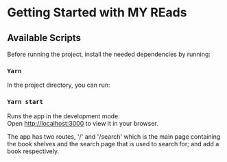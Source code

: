 # Getting Started with MY REads

## Available Scripts

Before running the project, install the needed dependencies by running:

### `Yarn`

In the project directory, you can run:

### `Yarn start`

Runs the app in the development mode.\
Open [http://localhost:3000](http://localhost:3000) to view it in your browser.

The app has two routes, '/' and '/search' which is the main page containing the book shelves and the search page that is used to search for; and add a book respectively.
